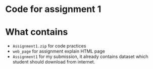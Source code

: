 # Code for assignment 1

# What contains

* `Assignment1.zip` for code practices
* `web_page` for assignment explain HTML page
* `Assignment1` for my submission, it already contains dataset which student should download from internet.